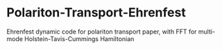 # Polariton-Transport-Ehrenfest

Ehrenfest dynamic code for polariton transport paper, with FFT for multi-mode Holstein-Tavis-Cummings Hamiltonian

